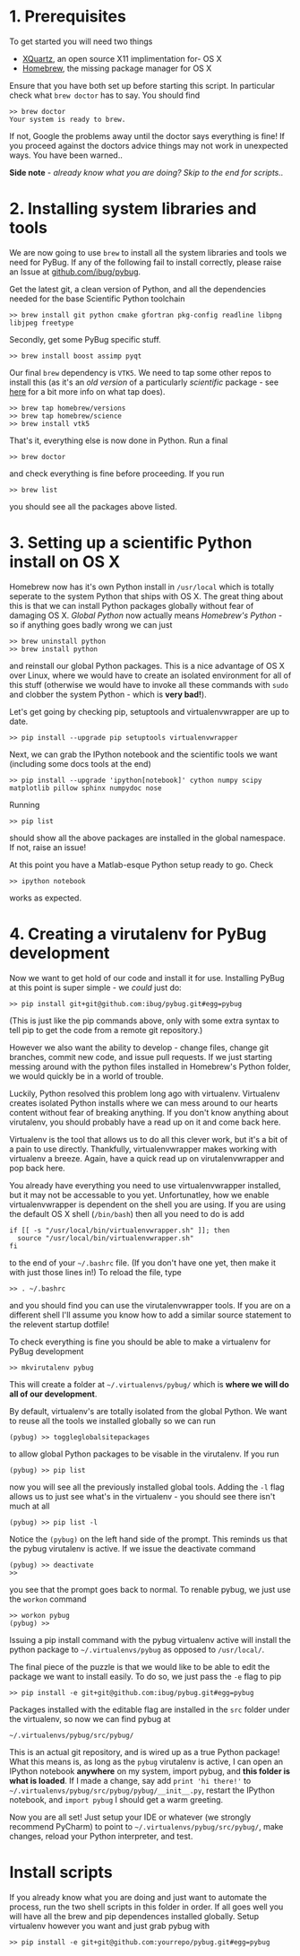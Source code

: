 
# 1. Prerequisites
To get started you will need two things

- [XQuartz](http://xquartz.macosforge.org/landing/), an open source X11 implimentation for-  OS X
- [Homebrew](http://brew.sh/), the missing package manager for OS X

Ensure that you have both set up before starting this script. In particular check what `brew doctor` has to say. You should find

    >> brew doctor
    Your system is ready to brew.
    
If not, Google the problems away until the doctor says everything is fine! If you proceed against the doctors advice things may not work in unexpected ways. You have been warned..

**Side note** - *already know what you are doing? Skip to the end for scripts..*

# 2. Installing system libraries and tools

We are now going to use `brew` to install all the system libraries and tools we need for PyBug. If any of the following fail to install correctly, please raise an Issue at [github.com/ibug/pybug](http://github.com/ibug/pybug).

Get the latest git, a clean version of Python, and all the dependencies needed for the base Scientific Python toolchain


    >> brew install git python cmake gfortran pkg-config readline libpng libjpeg freetype


Secondly, get some PyBug specific stuff.

    >> brew install boost assimp pyqt

Our final `brew` dependency is `VTK5`. We need to tap some other repos to install this (as it's an *old version* of a particularly *scientific* package - see [here](https://github.com/mxcl/homebrew/wiki/Homebrew-0.9) for a bit more info on what tap does).

    >> brew tap homebrew/versions
    >> brew tap homebrew/science
    >> brew install vtk5

That's it, everything else is now done in Python. Run a final

    >> brew doctor
    
and check everything is fine before proceeding. If you run

    >> brew list
    
you should see all the packages above listed.

# 3. Setting up a scientific Python install on OS X

Homebrew now has it's own Python install in `/usr/local` which is totally seperate to the system Python that ships with OS X. The great thing about this is that we can install Python packages globally without fear of damaging OS X. *Global Python* now actually means *Homebrew's Python*  - so if anything goes badly wrong we can just

    >> brew uninstall python
    >> brew install python

and reinstall our global Python packages. This is a nice advantage of OS X over Linux, where we would have to create an isolated environment for all of this stuff (otherwise we would have to invoke all these commands with `sudo` and clobber the system Python - which is **very bad!**).


Let's get going by checking pip, setuptools and virtualenvwrapper
are up to date.

    >> pip install --upgrade pip setuptools virtualenvwrapper
    
Next, we can grab the IPython notebook and the scientific tools we want (including some docs tools at the end)

    >> pip install --upgrade 'ipython[notebook]' cython numpy scipy matplotlib pillow sphinx numpydoc nose

Running

    >> pip list

should show all the above packages are installed in the global
namespace. If not, raise an issue!

At this point you have a Matlab-esque Python setup ready to go. Check

    >> ipython notebook
   
works as expected.

# 4. Creating a virutalenv for PyBug development

Now we want to get hold of our code and install it for use. Installing PyBug at this point is super simple - we *could* just do:

    >> pip install git+git@github.com:ibug/pybug.git#egg=pybug
    
(This is just like the pip commands above, only with some extra syntax to tell pip to get the code from a remote git repository.)

However we also want the ability to develop - change files, change git branches, commit new code, and issue pull requests. If we just starting messing around with the python files installed in Homebrew's Python folder, we would quickly be in a world of trouble.

Luckily, Python resolved this problem long ago with virtualenv. Virtualenv creates isolated Python installs where we can mess around to our hearts content without fear of breaking anything. If you don't know anything about virutalenv, you should probably have a read up on it and come back here.

Virtualenv is the tool that allows us to do all this clever work, but it's a bit of a pain to use directly. Thankfully, virtualenvwrapper makes working with virtualenv a breeze. Again, have a quick read up on virutalenvwrapper and pop back here. 

You already have everything you need to use virtualenvwrapper installed, but it may not be accessable to you yet. Unfortunatley, how we enable virtualenvwrapper is dependent on the shell you are using. If you are using the default OS X shell (`/bin/bash`) then all you need to do is add

    if [[ -s "/usr/local/bin/virtualenvwrapper.sh" ]]; then
      source "/usr/local/bin/virtualenvwrapper.sh"
    fi
    
to the end of your `~/.bashrc` file. (If you don't have one yet, then make it with just those lines in!) To reload the file, type

    >> . ~/.bashrc
    
and you should find you can use the virutalenvwrapper tools. If you are on a different shell I'll assume you know how to add a similar source statement to the relevent startup dotfile!

To check everything is fine you should be able to make a virtualenv for PyBug development

    >> mkvirutalenv pybug
     
This will create a folder at `~/.virtualenvs/pybug/` which is **where we will do all of our development**.

By default, virtualenv's are totally isolated from the global Python. We want to reuse all the tools we installed globally so we can run

    (pybug) >> toggleglobalsitepackages
    
to allow global Python packages to be visable in the virutalenv. If you run

    (pybug) >> pip list
    
now you will see all the previously installed global tools. Adding the `-l` flag allows us to just see what's in the virtualenv - you should see there isn't much at all

    (pybug) >> pip list -l
    
Notice the `(pybug)` on the left hand side of the prompt. This reminds us that the pybug virutalenv is active. If we issue the deactivate command

    (pybug) >> deactivate
    >>
    
you see that the prompt goes back to normal. To renable pybug, we just use the `workon` command

    >> workon pybug
    (pybug) >>
    
Issuing a pip install command with the pybug virtualenv active will install the python package to `~/.virtualenvs/pybug` as opposed to `/usr/local/`. 

The final piece of the puzzle is that we would like to be able to edit the package we want to install easily. To do so, we just pass the `-e` flag to pip

    >> pip install -e git+git@github.com:ibug/pybug.git#egg=pybug

Packages installed with the editable flag are installed in the `src` folder under the virtualenv, so now we can find pybug at 
    
    ~/.virtualenvs/pybug/src/pybug/
    
This is an actual git repository, and is wired up as a true Python package! What this means is, as long as the `pybug` virutalenv is active, I can open an IPython notebook **anywhere** on my system, import pybug, and **this folder is what is loaded**. If I made a change, say add `print 'hi there!'` to `~/.virtualenvs/pybug/src/pybug/pybug/__init__.py`, restart the IPython notebook, and `import pybug` I should get a warm greeting. 

Now you are all set! Just setup your IDE or whatever (we strongly recommend PyCharm) to point to `~/.virtualenvs/pybug/src/pybug/`, make changes, reload your Python interpreter, and test.


# Install scripts

If you already know what you are doing and just want to automate the process, run the two shell scripts in this folder in order. If all goes well you will have all the brew and pip dependences installed globally. Setup virtualenv however you want and just grab pybug with


    >> pip install -e git+git@github.com:yourrepo/pybug.git#egg=pybug

